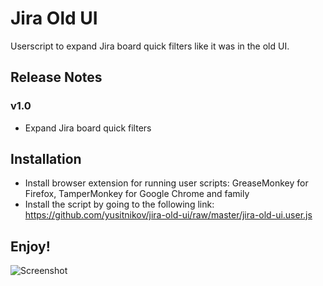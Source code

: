 # Jira Old UI
Userscript to expand Jira board quick filters like it was in the old UI.

## Release Notes

### v1.0
- Expand Jira board quick filters

## Installation
- Install browser extension for running user scripts: GreaseMonkey for Firefox, TamperMonkey for Google Chrome and family
- Install the script by going to the following link: https://github.com/yusitnikov/jira-old-ui/raw/master/jira-old-ui.user.js

## Enjoy!

![Screenshot](https://i.gyazo.com/717fe5626cf3fb9c8a5d7f72e8cb4f29.png)
